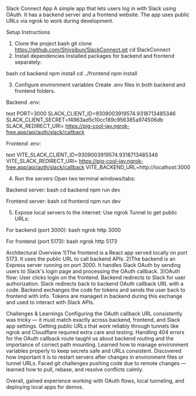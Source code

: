 Slack Connect App
A simple app that lets users log in with Slack using OAuth. It has a backend server and a frontend website. The app uses public URLs via ngrok to work during development.

Setup Instructions
1. Clone the project
bash
git clone https://github.com/Shivsibun/SlackConnect.git
cd SlackConnect
2. Install dependencies
Installed packages for backend and frontend separately:

bash
cd backend
npm install
cd ../frontend
npm install

3. Configure environment variables
Create .env files in both backend and frontend folders.

Backend .env:

text
PORT=3000
SLACK_CLIENT_ID=9309003919574.9318713485346
SLACK_CLIENT_SECRET=f4963ad5c10cc189c956385a974506db
SLACK_REDIRECT_URI= https://pig-cool-jay.ngrok-free.app/api/auth/slack/callback

Frontend .env:

text
VITE_SLACK_CLIENT_ID=9309003919574.9318713485346
VITE_SLACK_REDIRECT_URI= https://pig-cool-jay.ngrok-free.app/api/auth/slack/callback
VITE_BACKEND_URL=http://localhost:3000

4. Run the servers
Open two terminal windows/tabs:

Backend server:
bash
cd backend
npm run dev

Frontend server:
bash
cd frontend
npm run dev

5. Expose local servers to the internet:
Use ngrok  Tunnel to get public URLs:

For backend (port 3000):
bash
ngrok http 3000

For frontend (port 5173):
bash
ngrok http 5173


Architectural Overview
1)The frontend is a React app served locally on port 5173. It uses the public URL to call backend APIs.
2)The backend is an Express server running on port 3000. It handles Slack OAuth by sending users to Slack's login page and processing the OAuth callback.
3)OAuth flow:
User clicks login on the frontend.
Backend redirects to Slack for user authorization.
Slack redirects back to backend OAuth callback URL with a code.
Backend exchanges the code for tokens and sends the user back to frontend with info.
Tokens are managed in backend during this exchange and used to interact with Slack APIs.

Challenges & Learnings
Configuring the OAuth callback URL consistently was tricky — it must match exactly across backend, frontend, and Slack app settings.
Getting public URLs that work reliably through tunnels like ngrok and Cloudflare required extra care and testing.
Handling 404 errors for the OAuth callback route taught us about backend routing and the importance of correct path mounting.
Learned how to manage environment variables properly to keep secrets safe and URLs consistent.
Discovered how important it is to restart servers after changes in environment files or tunnel URLs.
Faced git challenges pushing code due to remote changes — learned how to pull, rebase, and resolve conflicts calmly.

Overall, gained experience working with OAuth flows, local tunneling, and deploying local apps for demos.

